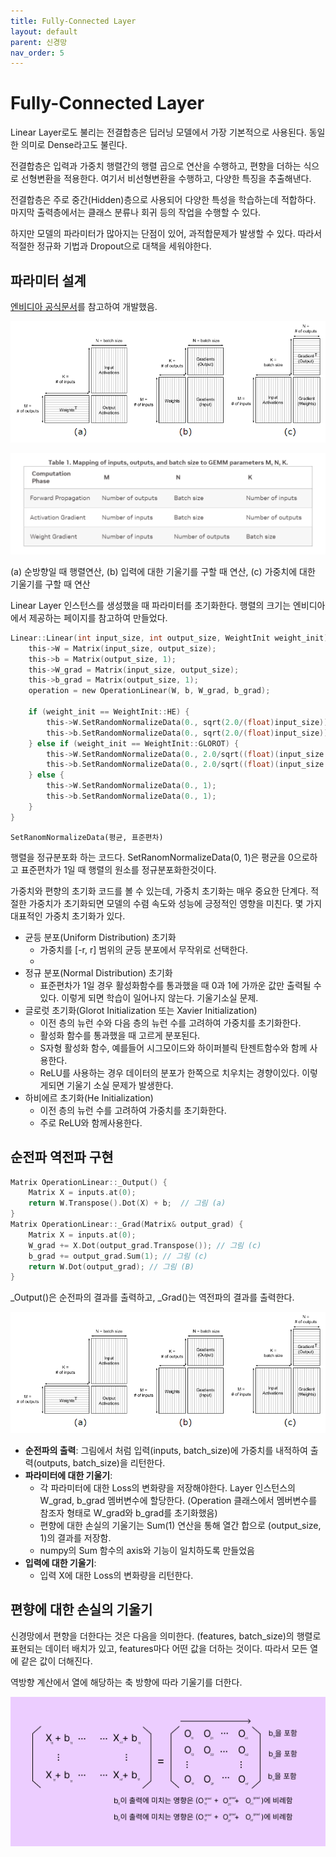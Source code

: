 ```yaml
---
title: Fully-Connected Layer
layout: default
parent: 신경망
nav_order: 5
---
```


# Fully-Connected Layer

Linear Layer로도 불리는 전결합층은 딥러닝 모델에서 가장 기본적으로 사용된다. 동일한 의미로 Dense라고도 불린다.

전결합층은 입력과 가중치 행렬간의 행렬 곱으로 연산을 수행하고, 편향을 더하는 식으로 선형변환을 적용한다. 여기서 비선형변환을 수행하고, 다양한 특징을 추출해낸다.

전결합층은 주로 중간(Hidden)층으로 사용되어 다양한 특성을 학습하는데 적합하다. 마지막 출력층에서는 클래스 분류나 회귀 등의 작업을 수행할 수 있다.

하지만 모델의 파라미터가 많아지는 단점이 있어, 과적합문제가 발생할 수 있다. 따라서 적절한 정규화 기법과 Dropout으로 대책을 세워야한다.









## 파라미터 설계

[엔비디아 공식문서](https://docs.nvidia.com/deeplearning/performance/dl-performance-fully-connected/index.html)를 참고하여 개발했음.



![](../../assets/images/dnn/04_01.PNG)

![](../../assets/images/dnn/04_02.png)

(a) 순방향일 때 행렬연산, (b) 입력에 대한 기울기를 구할 때 연산, (c) 가중치에 대한 기울기를 구할 때 연산



Linear Layer 인스턴스를 생성했을 때 파라미터를 초기화한다. 행렬의 크기는 엔비디아에서 제공하는 페이지를 참고하여 만들었다.

```c
Linear::Linear(int input_size, int output_size, WeightInit weight_init) {
    this->W = Matrix(input_size, output_size);
    this->b = Matrix(output_size, 1);
    this->W_grad = Matrix(input_size, output_size);
    this->b_grad = Matrix(output_size, 1);
    operation = new OperationLinear(W, b, W_grad, b_grad);
    
    if (weight_init == WeightInit::HE) {
        this->W.SetRandomNormalizeData(0., sqrt(2.0/(float)input_size));
        this->b.SetRandomNormalizeData(0., sqrt(2.0/(float)input_size));
    } else if (weight_init == WeightInit::GLOROT) {
        this->W.SetRandomNormalizeData(0., 2.0/sqrt((float)(input_size + output_size)));
        this->b.SetRandomNormalizeData(0., 2.0/sqrt((float)(input_size + output_size)));
    } else {
        this->W.SetRandomNormalizeData(0., 1);
        this->b.SetRandomNormalizeData(0., 1);
    }
}
```

```
SetRanomNormalizeData(평균, 표준편차)
```

행렬을 정규분포화 하는 코드다. SetRanomNormalizeData(0, 1)은 평균을 0으로하고 표준편차가 1일 때 행렬의 원소를 정규분포화한것이다.

가중치와 편향의 초기화 코드를 볼 수 있는데, 가중치 초기화는 매우 중요한 단계다. 적절한 가중치가 초기화되면 모델의 수렴 속도와 성능에 긍정적인 영향을 미친다. 몇 가지 대표적인 가중치 초기화가 있다.



* 균등 분포(Uniform Distribution) 초기화
  * 가중치를 [-r, r] 범위의 균등 분포에서 무작위로 선택한다.
  * 
* 정규 분포(Normal Distribution) 초기화
  * 표준편차가 1일 경우 활성화함수를 통과했을 때 0과 1에 가까운 값만 출력될 수 있다. 이렇게 되면 학습이 일어나지 않는다. 기울기소실 문제.
* 글로럿 초기화(Glorot Initialization 또는 Xavier Initialization)
  * 이전 층의 뉴런 수와 다음 층의 뉴런 수를 고려하여 가중치를 초기화한다.
  * 활성화 함수를 통과했을 때 고르게 분포된다.
  * S자형 활성화 함수, 예를들어 시그모이드와 하이퍼블릭 탄젠트함수와 함께 사용한다.
  * ReLU를 사용하는 경우 데이터의 분포가 한쪽으로 치우치는 경향이있다. 이렇게되면 기울기 소실 문제가 발생한다.
* 하비에르 초기화(He Initialization)
  * 이전 층의 뉴런 수를 고려하여 가중치를 초기화한다.
  * 주로 ReLU와 함께사용한다.









## 순전파 역전파 구현

```c
Matrix OperationLinear::_Output() {
    Matrix X = inputs.at(0);
    return W.Transpose().Dot(X) + b;  // 그림 (a)
}
Matrix OperationLinear::_Grad(Matrix& output_grad) {
    Matrix X = inputs.at(0);
    W_grad += X.Dot(output_grad.Transpose()); // 그림 (c)
    b_grad += output_grad.Sum(1); // 그림 (c)
    return W.Dot(output_grad); // 그림 (B)
}
```

_Output()은 순전파의 결과를 출력하고, _Grad()는 역전파의 결과를 출력한다.

![](../../assets/images/dnn/04_01.PNG)

* **순전파의 출력**: 그림에서 처럼 입력(inputs, batch_size)에 가중치를 내적하여 출력(outputs, batch_size)을 리턴한다.
* **파라미터에 대한 기울기**:
  * 각 파라미터에 대한 Loss의 변화량을 저장해야한다. Layer 인스턴스의 W_grad, b_grad 멤버변수에 할당한다. (Operation 클래스에서 멤버변수를 참조자 형태로 W_grad와 b_grad를 초기화했음)
  *  편향에 대한 손실의 기울기는 Sum(1) 연산을 통해 열간 합으로 (output_size, 1)의 결과를 저장함.
    * numpy의 Sum 함수의 axis와 기능이 일치하도록 만들었음
* **입력에 대한 기울기**:
  * 입력 X에 대한 Loss의 변화량을 리턴한다. 









## 편향에 대한 손실의 기울기

신경망에서 편향을 더한다는 것은 다음을 의미한다. (features, batch_size)의 행렬로 표현되는 데이터 배치가 있고, features마다 어떤 값을 더하는 것이다. 따라서 모든 열에 같은 값이 더해진다.

역방향 계산에서 열에 해당하는 축 방향에 따라 기울기를 더한다. 

![](../../assets/images/dnn/04_03.PNG)




